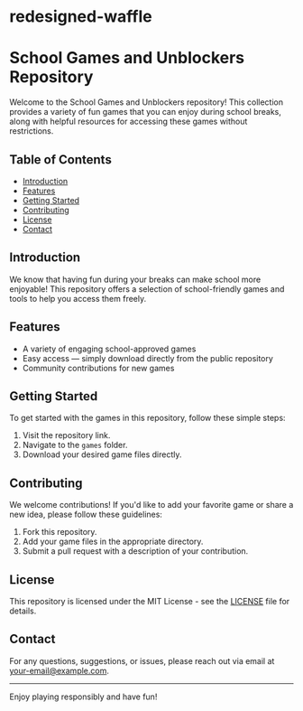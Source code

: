 # redesigned-waffle

# School Games and Unblockers Repository

Welcome to the School Games and Unblockers repository! This collection provides a variety of fun games that you can enjoy during school breaks, along with helpful resources for accessing these games without restrictions.

## Table of Contents

- [Introduction](#introduction)
- [Features](#features)
- [Getting Started](#getting-started)
- [Contributing](#contributing)
- [License](#license)
- [Contact](#contact)

## Introduction

We know that having fun during your breaks can make school more enjoyable! This repository offers a selection of school-friendly games and tools to help you access them freely. 

## Features

- A variety of engaging school-approved games
- Easy access — simply download directly from the public repository
- Community contributions for new games

## Getting Started

To get started with the games in this repository, follow these simple steps:

1. Visit the repository link. 
2. Navigate to the `games` folder.
3. Download your desired game files directly.

## Contributing

We welcome contributions! If you'd like to add your favorite game or share a new idea, please follow these guidelines:

1. Fork this repository.
2. Add your game files in the appropriate directory.
3. Submit a pull request with a description of your contribution.

## License

This repository is licensed under the MIT License - see the [LICENSE](LICENSE) file for details.

## Contact

For any questions, suggestions, or issues, please reach out via email at [your-email@example.com](mailto:your-email@example.com).

---

Enjoy playing responsibly and have fun!

